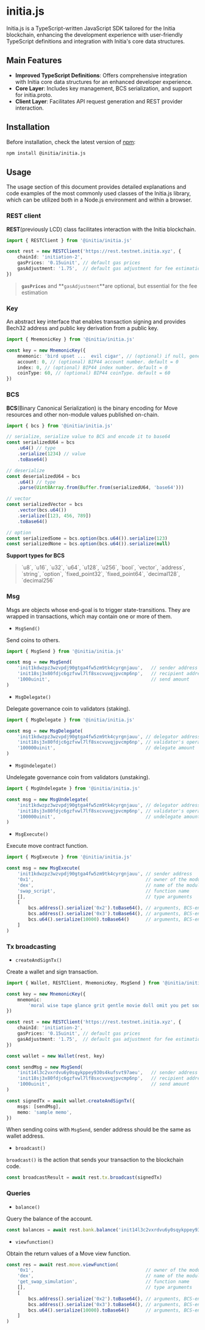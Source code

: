 # initia.js
Initia.js is a TypeScript-written JavaScript SDK tailored for the Initia blockchain, enhancing the development experience with user-friendly TypeScript definitions and integration with Initia's core data structures.

## Main Features
- **Improved TypeScript Definitions**: Offers comprehensive integration with Initia core data structures for an enhanced developer experience.
- **Core Layer**: Includes key management, BCS serialization, and support for initia.proto.
- **Client Layer**: Facilitates API request generation and REST provider interaction.


## Installation

Before installation, check the latest version of [npm](https://www.npmjs.com/package/@initia/initia.js):&#x20;

```bash
npm install @initia/initia.js
```

## Usage

The usage section of this document provides detailed explanations and code examples of the most commonly used classes of the Initia.js library, which can be utilized both in a Node.js environment and within a browser.

### REST client&#x20;

**REST**(previously LCD) class facilitates interaction with the Initia blockchain.

```typescript
import { RESTClient } from '@initia/initia.js'

const rest = new RESTClient('https://rest.testnet.initia.xyz', {
    chainId: 'initiation-2',
    gasPrices: '0.15uinit', // default gas prices
    gasAdjustment: '1.75',  // default gas adjustment for fee estimation
})
```


> **`gasPrices`** and **`gasAdjustment`**are optional, but essential for the fee estimation


### Key

An abstract key interface that enables transaction signing and provides Bech32 address and public key derivation from a public key.&#x20;

```typescript
import { MnemonicKey } from '@initia/initia.js'

const key = new MnemonicKey({
    mnemonic: 'bird upset ...  evil cigar', // (optional) if null, generate a new Mnemonic key
    account: 0, // (optional) BIP44 account number. default = 0
    index: 0, // (optional) BIP44 index number. default = 0
    coinType: 60, // (optional) BIP44 coinType. default = 60
})
```

### BCS

**BCS**(Binary Canonical Serialization) is the binary encoding for Move resources and other non-module values published on-chain. &#x20;

```typescript
import { bcs } from '@initia/initia.js'

// serialize, serialize value to BCS and encode it to base64
const serializedU64 = bcs
    .u64() // type
    .serialize(1234) // value 
    .toBase64()

// deserialize
const deserializedU64 = bcs
    .u64() // type
    .parse(Uint8Array.from(Buffer.from(serializedU64, 'base64')))

// vector
const serializedVector = bcs
    .vector(bcs.u64())
    .serialize([123, 456, 789])
    .toBase64()

// option
const serializedSome = bcs.option(bcs.u64()).serialize(123)
const serializedNone = bcs.option(bcs.u64()).serialize(null)
```

**Support types for BCS**
> \`u8\`, \`u16\`, \`u32\`, \`u64\`, \`u128\`, \`u256\`, \`bool\`, \`vector\`, \`address\`, \`string\`, \`option\`, \`fixed_point32\`, \`fixed_point64\`, \`decimal128\`, \`decimal256\`

### Msg&#x20;

Msgs are objects whose end-goal is to trigger state-transitions. They are wrapped in transactions, which may contain one or more of them.

* `MsgSend()`&#x20;

Send coins to others.

```typescript
import { MsgSend } from '@initia/initia.js'

const msg = new MsgSend(
    'init1kdwzpz3wzvpdj90gtga4fw5zm9tk4cyrgnjauu',   // sender address
    'init18sj3x80fdjc6gzfvwl7lf8sxcvuvqjpvcmp6np',   // recipient address
    '1000uinit',                                     // send amount
)
```

* `MsgDelegate()`

Delegate governance coin to validators (staking).

```typescript
import { MsgDelegate } from '@initia/initia.js'

const msg = new MsgDelegate(
    'init1kdwzpz3wzvpdj90gtga4fw5zm9tk4cyrgnjauu', // delegator address
    'init18sj3x80fdjc6gzfvwl7lf8sxcvuvqjpvcmp6np', // validator's operator address
    '100000uinit',                                 // delegate amount
)
```

* `MsgUndelegate()`

Undelegate governance coin from validators (unstaking).

```typescript
import { MsgUndelegate } from '@initia/initia.js'

const msg = new MsgUndelegate(
    'init1kdwzpz3wzvpdj90gtga4fw5zm9tk4cyrgnjauu', // delegator address
    'init18sj3x80fdjc6gzfvwl7lf8sxcvuvqjpvcmp6np', // validator's operator address
    '100000uinit',                                 // undelegate amount
)
```

* `MsgExecute()`

Execute move contract function.

```typescript
import { MsgExecute } from '@initia/initia.js'

const msg = new MsgExecute(
    'init1kdwzpz3wzvpdj90gtga4fw5zm9tk4cyrgnjauu', // sender address
    '0x1',                                         // owner of the module
    'dex',                                         // name of the module
    'swap_script',                                 // function name
    [],                                            // type arguments
    [                                              
        bcs.address().serialize('0x2').toBase64(), // arguments, BCS-encoded
        bcs.address().serialize('0x3').toBase64(), // arguments, BCS-encoded
        bcs.u64().serialize(10000).toBase64()      // arguments, BCS-encoded
    ]
)
```

### Tx broadcasting&#x20;

* `createAndSignTx()`

Create a wallet and sign transaction. &#x20;

```typescript
import { Wallet, RESTClient, MnemonicKey, MsgSend } from '@initia/initia.js'

const key = new MnemonicKey({
    mnemonic: 
        'moral wise tape glance grit gentle movie doll omit you pet soon enter year funny gauge digital supply cereal city ring egg repair coyote',
})

const rest = new RESTClient('https://rest.testnet.initia.xyz', {
    chainId: 'initiation-2',
    gasPrices: '0.15uinit', // default gas prices
    gasAdjustment: '1.75',  // default gas adjustment for fee estimation
})

const wallet = new Wallet(rest, key)

const sendMsg = new MsgSend(
    'init14l3c2vxrdvu6y0sqykppey930s4kufsvt97aeu',   // sender address
    'init18sj3x80fdjc6gzfvwl7lf8sxcvuvqjpvcmp6np',   // recipient address
    '1000uinit',                                     // send amount
)

const signedTx = await wallet.createAndSignTx({
    msgs: [sendMsg],
    memo: 'sample memo',
})
```

When sending coins with `MsgSend`, sender address should be the same as wallet address.

* `broadcast()`

`broadcast()` is the action that sends your transaction to the blockchain code.

```typescript
const broadcastResult = await rest.tx.broadcast(signedTx)
```

### Queries&#x20;

* `balance()`

Query the balance of the account.

```typescript
const balances = await rest.bank.balance('init14l3c2vxrdvu6y0sqykppey930s4kufsvt97aeu')
```

* `viewfunction()`

Obtain the return values of a Move view function.

```typescript
const res = await rest.move.viewFunction(
    '0x1',                                         // owner of the module
    'dex',                                         // name of the module
    'get_swap_simulation',                         // function name
    [],                                            // type arguments
    [       
        bcs.address().serialize('0x2').toBase64(), // arguments, BCS-encoded
        bcs.address().serialize('0x3').toBase64(), // arguments, BCS-encoded
        bcs.u64().serialize(10000).toBase64()      // arguments, BCS-encoded
    ]                           
)
```
